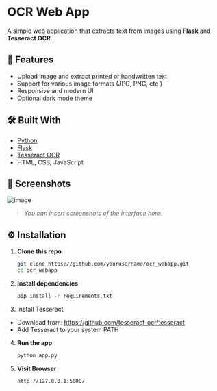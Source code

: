 # OCR Web App

A simple web application that extracts text from images using **Flask** and **Tesseract OCR**.

## 🚀 Features

- Upload image and extract printed or handwritten text
- Support for various image formats (JPG, PNG, etc.)
- Responsive and modern UI
- Optional dark mode theme

## 🛠️ Built With

- [Python](https://www.python.org/)
- [Flask](https://flask.palletsprojects.com/)
- [Tesseract OCR](https://github.com/tesseract-ocr/tesseract)
- HTML, CSS, JavaScript

## 📸 Screenshots
![image](https://github.com/user-attachments/assets/bcc0e590-3f87-45f6-86f7-89d2c813fb36)

> *You can insert screenshots of the interface here.*

## ⚙️ Installation

1. **Clone this repo**
   ```bash
   git clone https://github.com/yourusername/ocr_webapp.git
   cd ocr_webapp

2. **Install dependencies**
   ```bash
   pip install -r requirements.txt

3. Install Tesseract
  - Download from: https://github.com/tesseract-ocr/tesseract
  - Add Tesseract to your system PATH

4. **Run the app**
   ```bash
   python app.py

5. **Visit Browser**
   ```bash
   http://127.0.0.1:5000/
